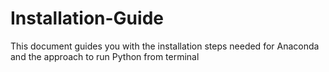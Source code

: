 # Installation-Guide
This document guides you with the installation steps needed for Anaconda and the approach to run Python from terminal
